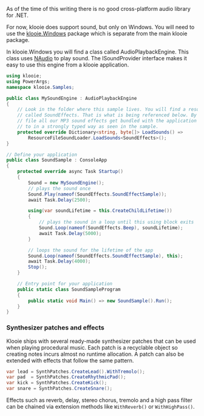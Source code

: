 ﻿As of the time of this writing there is no good cross-platform audio library for .NET. 

For now, klooie does support sound, but only on Windows. You will need to use the [klooie.Windows](https://www.nuget.org/packages/klooie.Windows) package which is separate from the main klooie package.

In klooie.Windows you will find a class called AudioPlaybackEngine. This class uses [NAudio](https://github.com/naudio/NAudio) to play sound. The ISoundProvider interface makes it easy to use this engine from a klooie application.

```cs
using klooie;
using PowerArgs;
namespace klooie.Samples;

public class MySoundEngine : AudioPlaybackEngine
{
    // Look in the folder where this sample lives. You will find a resource file
    // called SoundEffects. That is what is being referenced below. By using a resource
    // file all our MP3 sound effects get bundled with the application and can be referred
    // to in a strongly typed way as seen in the sample. 
    protected override Dictionary<string, byte[]> LoadSounds() => 
        ResourceFileSoundLoader.LoadSounds<SoundEffects>();
}

// Define your application
public class SoundSample : ConsoleApp
{
    protected override async Task Startup()
    {
        Sound = new MySoundEngine();
        // plays the sound once
        Sound.Play(nameof(SoundEffects.SoundEffectSample));
        await Task.Delay(2500);

        using(var soundLifetime = this.CreateChildLifetime())
        {
            // plays the sound in a loop until this using block exits
            Sound.Loop(nameof(SoundEffects.Beep), soundLifetime);
            await Task.Delay(5000);
        }

        // loops the sound for the lifetime of the app
        Sound.Loop(nameof(SoundEffects.SoundEffectSample), this);
        await Task.Delay(4000);
        Stop();
    }

    // Entry point for your application
    public static class SoundSampleProgram
    {
        public static void Main() => new SoundSample().Run();
    }
}

```

### Synthesizer patches and effects

Klooie ships with several ready-made synthesizer patches that can be used when
playing procedural music.  Each patch is a recyclable object so creating notes
incurs almost no runtime allocation.  A patch can also be extended with effects
that follow the same pattern.

```csharp
var lead = SynthPatches.CreateLead().WithTremolo();
var pad  = SynthPatches.CreateRhythmicPad();
var kick = SynthPatches.CreateKick();
var snare = SynthPatches.CreateSnare();
```

Effects such as reverb, delay, stereo chorus, tremolo and a high pass filter can
be chained via extension methods like `WithReverb()` or `WithHighPass()`.
```
